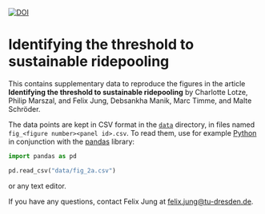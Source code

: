 [![DOI](https://zenodo.org/badge/813064699.svg)](https://zenodo.org/doi/10.5281/zenodo.11549707)

# Identifying the threshold to sustainable ridepooling

This contains supplementary data to reproduce the figures in the article **Identifying the threshold to sustainable ridepooling** by Charlotte Lotze, Philip Marszal, and Felix Jung, Debsankha Manik, Marc Timme, and Malte Schröder.

The data points are kept in CSV format in the [`data`](./data/) directory, in files named `fig_<figure number><panel id>.csv`.
To read them, use for example [Python](https://www.python.org/) in conjunction with the [pandas](https://pandas.pydata.org/) library:

```python
import pandas as pd

pd.read_csv("data/fig_2a.csv")
```

or any text editor.

If you have any questions, contact Felix Jung at [felix.jung@tu-dresden.de](mailto:felix.jung@tu-dresden.de).
